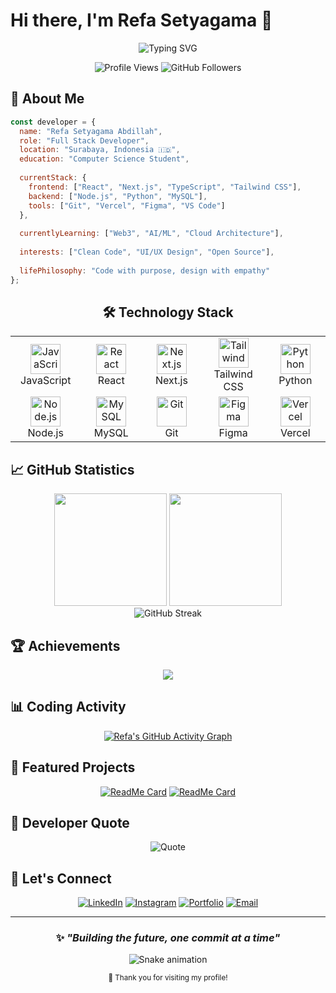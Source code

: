 # Hi there, I'm Refa Setyagama 👋

<div align="center">
  
  ![Typing SVG](https://readme-typing-svg.herokuapp.com/?color=3B82F6&size=28&center=true&vCenter=true&width=600&lines=Full+Stack+Developer;Building+Digital+Solutions;Always+Learning+%26+Growing;Welcome+to+my+profile!&pause=1000)
  
  <p>
    <img src="https://komarev.com/ghpvc/?username=gamastronger&color=3B82F6&style=flat-square&label=Profile+Views" alt="Profile Views" />
    <img src="https://img.shields.io/github/followers/gamastronger?label=Followers&style=flat-square&color=3B82F6" alt="GitHub Followers" />
  </p>
  
</div>

## 🎯 About Me

```javascript
const developer = {
  name: "Refa Setyagama Abdillah",
  role: "Full Stack Developer",
  location: "Surabaya, Indonesia 🇮🇩",
  education: "Computer Science Student",
  
  currentStack: {
    frontend: ["React", "Next.js", "TypeScript", "Tailwind CSS"],
    backend: ["Node.js", "Python", "MySQL"],
    tools: ["Git", "Vercel", "Figma", "VS Code"]
  },
  
  currentlyLearning: ["Web3", "AI/ML", "Cloud Architecture"],
  
  interests: ["Clean Code", "UI/UX Design", "Open Source"],
  
  lifePhilosophy: "Code with purpose, design with empathy"
};
```

<div align="center">

## 🛠️ Technology Stack

<table>
  <tr>
    <td align="center" width="120">
      <img src="https://skillicons.dev/icons?i=js" width="48" height="48" alt="JavaScript" />
      <br>JavaScript
    </td>
    <td align="center" width="120">
      <img src="https://skillicons.dev/icons?i=react" width="48" height="48" alt="React" />
      <br>React
    </td>
    <td align="center" width="120">
      <img src="https://skillicons.dev/icons?i=nextjs" width="48" height="48" alt="Next.js" />
      <br>Next.js
    </td>
    <td align="center" width="120">
      <img src="https://skillicons.dev/icons?i=tailwind" width="48" height="48" alt="Tailwind" />
      <br>Tailwind CSS
    </td>
    <td align="center" width="120">
      <img src="https://skillicons.dev/icons?i=python" width="48" height="48" alt="Python" />
      <br>Python
    </td>
  </tr>
  <tr>
    <td align="center" width="120">
      <img src="https://skillicons.dev/icons?i=nodejs" width="48" height="48" alt="Node.js" />
      <br>Node.js
    </td>
    <td align="center" width="120">
      <img src="https://skillicons.dev/icons?i=mysql" width="48" height="48" alt="MySQL" />
      <br>MySQL
    </td>
    <td align="center" width="120">
      <img src="https://skillicons.dev/icons?i=git" width="48" height="48" alt="Git" />
      <br>Git
    </td>
    <td align="center" width="120">
      <img src="https://skillicons.dev/icons?i=figma" width="48" height="48" alt="Figma" />
      <br>Figma
    </td>
    <td align="center" width="120">
      <img src="https://skillicons.dev/icons?i=vercel" width="48" height="48" alt="Vercel" />
      <br>Vercel
    </td>
  </tr>
</table>

</div>

## 📈 GitHub Statistics

<div align="center">
  <img height="180em" src="https://github-readme-stats.vercel.app/api?username=gamastronger&show_icons=true&theme=react&include_all_commits=true&count_private=true&hide_border=true&bg_color=0D1117"/>
  <img height="180em" src="https://github-readme-stats.vercel.app/api/top-langs/?username=gamastronger&layout=compact&langs_count=6&theme=react&hide_border=true&bg_color=0D1117"/>
</div>

<div align="center">
  <img src="https://github-readme-streak-stats.herokuapp.com/?user=gamastronger&theme=react&hide_border=true&background=0D1117" alt="GitHub Streak" />
</div>

## 🏆 Achievements

<div align="center">
  <img src="https://github-profile-trophy.vercel.app/?username=gamastronger&theme=onestar&no-frame=true&no-bg=true&margin-w=4&row=1&column=6" />
</div>

## 📊 Coding Activity

<div align="center">
  
  [![Refa's GitHub Activity Graph](https://github-readme-activity-graph.vercel.app/graph?username=gamastronger&theme=react-dark&hide_border=true&bg_color=0D1117)](https://github.com/ashutosh00710/github-readme-activity-graph)
  
</div>

## 🌟 Featured Projects

<div align="center">

[![ReadMe Card](https://github-readme-stats.vercel.app/api/pin/?username=gamastronger&repo=your-best-project&theme=react&hide_border=true&bg_color=0D1117)](https://github.com/gamastronger/your-best-project)
[![ReadMe Card](https://github-readme-stats.vercel.app/api/pin/?username=gamastronger&repo=another-project&theme=react&hide_border=true&bg_color=0D1117)](https://github.com/gamastronger/another-project)

</div>

## 💭 Developer Quote

<div align="center">
  <img src="https://quotes-github-readme.vercel.app/api?type=horizontal&theme=dark&quote=The%20best%20way%20to%20predict%20the%20future%20is%20to%20create%20it&author=Peter%20Drucker" alt="Quote" />
</div>

## 🤝 Let's Connect

<div align="center">
  
  [![LinkedIn](https://img.shields.io/badge/LinkedIn-0077B5?style=for-the-badge&logo=linkedin&logoColor=white)](https://linkedin.com/in/RefaSetyagama)
  [![Instagram](https://img.shields.io/badge/Instagram-E4405F?style=for-the-badge&logo=instagram&logoColor=white)](https://instagram.com/refastygm_)
  [![Portfolio](https://img.shields.io/badge/Portfolio-FF5722?style=for-the-badge&logo=firefox&logoColor=white)](https://your-portfolio-url.com)
  [![Email](https://img.shields.io/badge/Email-D14836?style=for-the-badge&logo=gmail&logoColor=white)](mailto:your.email@gmail.com)
  
</div>

---

<div align="center">
  
  ### ✨ *"Building the future, one commit at a time"*
  
  ![Snake animation](https://github.com/gamastronger/gamastronger/blob/output/github-contribution-grid-snake-dark.svg)
  
  <sub>💙 Thank you for visiting my profile!</sub>
  
</div>
